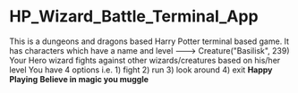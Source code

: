 # HP_Wizard_Battle_Terminal_App
This is a dungeons and dragons based Harry Potter terminal based game.
It has characters which have a name and level ---> Creature("Basilisk", 239)
Your Hero wizard fights against other wizards/creatures based on his/her level
You have 4 options i.e. 1) fight
                        2) run
                        3) look around
                        4) exit
**Happy Playing**
****************************Believe in magic you muggle****************************
